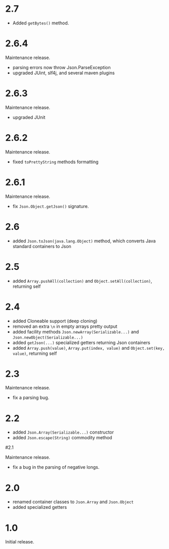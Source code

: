 # 2.7

+ Added `getBytes()` method.

# 2.6.4

Maintenance release.

+ parsing errors now throw Json.ParseException
+ upgraded JUint, slf4j, and several maven plugins

# 2.6.3

Maintenance release.

+ upgraded JUnit

# 2.6.2

Maintenance release.

+ fixed `toPrettyString` methods formatting

# 2.6.1

Maintenance release.

+ fix `Json.Object.getJson()` signature.

# 2.6

+ added `Json.toJson(java.lang.Object)` method, which converts Java standard containers to Json

# 2.5

+ added `Array.pushAll(collection)` and `Object.setAll(collection)`, returning self

# 2.4

+ added Cloneable support (deep cloning)
+ removed an extra `\n` in empty arrays pretty output
+ added facility methods `Json.newArray(Serializable...)` and `Json.newObject(Serializable...)`
+ added `getJson(...)` specialized getters returning Json containers
+ added `Array.push(value)`, `Array.put(index, value)` and `Object.set(key, value)`, returning self

# 2.3

Maintenance release.

+ fix a parsing bug.

# 2.2

+ added `Json.Array(Serializable...)` constructor
+ added `Json.escape(String)` commodity method

#2.1

Maintenance release.

+ fix a bug in the parsing of negative longs.

# 2.0

+ renamed container classes to `Json.Array` and `Json.Object`
+ added specialized getters

# 1.0

Initial release.
